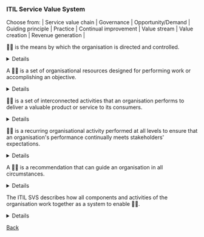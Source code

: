 ### ITIL Service Value System

Choose from: | Service value chain | Governance | Opportunity/Demand | Guiding principle | Practice | Continual improvement | Value stream | Value creation | Revenue generation |

:man_shrugging: is the means by which the organisation is directed and controlled.
<details>
Governance is the means by which the organisation is directed and controlled.
</details>

A :woman_shrugging: is a set of organisational resources designed for performing work or accomplishing an objective.
<details>
A practice is a set of organisational resources designed for performing work or accomplishing an objective.
</details>

:man_shrugging: is a set of interconnected activities that an organisation performs to deliver a valuable product or service to its consumers.
<details>
Service Value Chain is a set of interconnected activities that an organisation performs to deliver a valuable product or service to its consumers.
</details>

:woman_shrugging: is a recurring organisational activity performed at all levels to ensure that an organisation's performance continually meets stakeholders' expectations.
<details>
Continual Improvement is a recurring organisational activity performed at all levels to ensure that an organisation's performance continually meets stakeholders' expectations.
</details>

A :man_shrugging: is a recommendation that can guide an organisation in all circumstances.
<details>
A Guiding Principle is a recommendation that can guide an organisation in all circumstances.
</details>

The ITIL SVS describes how all components and activities of the organisation work together as a system to enable :woman_shrugging:.
<details>
The ITIL SVS describes how all components and activities of the organisation work together as a system to enable Value Creation.
</details>

[Back](README.md)

